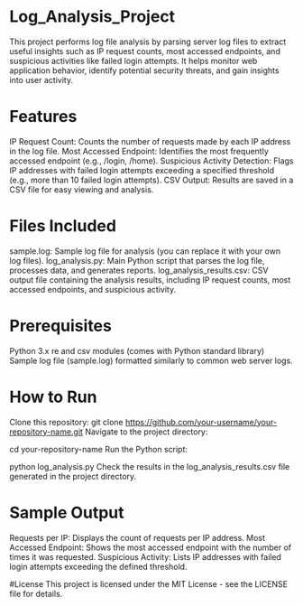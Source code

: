 # Log_Analysis_Project
This project performs log file analysis by parsing server log files to extract useful insights such as IP request counts, most accessed endpoints, and suspicious activities like failed login attempts. It helps monitor web application behavior, identify potential security threats, and gain insights into user activity.

# Features
IP Request Count: Counts the number of requests made by each IP address in the log file. Most Accessed Endpoint: Identifies the most frequently accessed endpoint (e.g., /login, /home). Suspicious Activity Detection: Flags IP addresses with failed login attempts exceeding a specified threshold (e.g., more than 10 failed login attempts). CSV Output: Results are saved in a CSV file for easy viewing and analysis.

# Files Included
sample.log: Sample log file for analysis (you can replace it with your own log files). log_analysis.py: Main Python script that parses the log file, processes data, and generates reports. log_analysis_results.csv: CSV output file containing the analysis results, including IP request counts, most accessed endpoints, and suspicious activity.

# Prerequisites
Python 3.x re and csv modules (comes with Python standard library) Sample log file (sample.log) formatted similarly to common web server logs.

# How to Run
Clone this repository: git clone https://github.com/your-username/your-repository-name.git Navigate to the project directory:

cd your-repository-name Run the Python script:

python log_analysis.py Check the results in the log_analysis_results.csv file generated in the project directory.

# Sample Output
Requests per IP: Displays the count of requests per IP address. Most Accessed Endpoint: Shows the most accessed endpoint with the number of times it was requested. Suspicious Activity: Lists IP addresses with failed login attempts exceeding the defined threshold.

#License
This project is licensed under the MIT License - see the LICENSE file for details.
